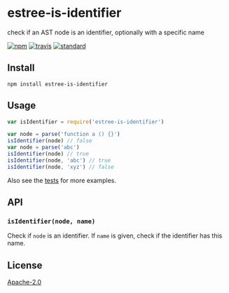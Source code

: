# estree-is-identifier

check if an AST node is an identifier, optionally with a specific name

[![npm][npm-image]][npm-url]
[![travis][travis-image]][travis-url]
[![standard][standard-image]][standard-url]

[npm-image]: https://img.shields.io/npm/v/estree-is-identifier.svg?style=flat-square
[npm-url]: https://www.npmjs.com/package/estree-is-identifier
[travis-image]: https://img.shields.io/travis/goto-bus-stop/estree-is-identifier.svg?style=flat-square
[travis-url]: https://travis-ci.org/goto-bus-stop/estree-is-identifier
[standard-image]: https://img.shields.io/badge/code%20style-standard-brightgreen.svg?style=flat-square
[standard-url]: http://npm.im/standard

## Install

```
npm install estree-is-identifier
```

## Usage

```js
var isIdentifier = require('estree-is-identifier')

var node = parse('function a () {}')
isIdentifier(node) // false
var node = parse('abc')
isIdentifier(node) // true
isIdentifier(node, 'abc') // true
isIdentifier(node, 'xyz') // false
```

Also see the [tests](./test.js) for more examples.

## API

### `isIdentifier(node, name)`

Check if `node` is an identifier.
If `name` is given, check if the identifier has this name.

## License

[Apache-2.0](LICENSE.md)
